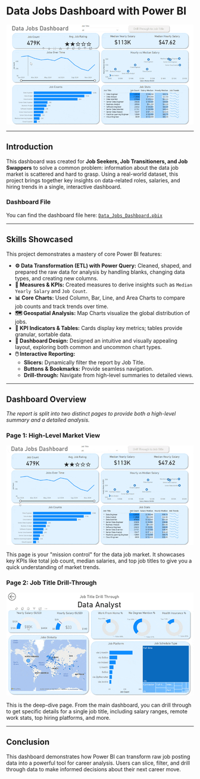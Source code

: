 # Data Jobs Dashboard with Power BI

<img src="IMAGE/Project1_Dashboard_Overview.gif" alt="Data Jobs Dashboard Overview GIF">

---

## Introduction

This dashboard was created for **Job Seekers, Job Transitioners, and Job Swappers** to solve a common problem: information about the data job market is scattered and hard to grasp. Using a real-world dataset, this project brings together key insights on data-related roles, salaries, and hiring trends in a single, interactive dashboard.

### Dashboard File
You can find the dashboard file here: [`Data_Jobs_Dashboard.pbix`](DATA_JOB_DASHBOARD.pbix)

---

## Skills Showcased

This project demonstrates a mastery of core Power BI features:

- **⚙️ Data Transformation (ETL) with Power Query:** Cleaned, shaped, and prepared the raw data for analysis by handling blanks, changing data types, and creating new columns.
- **🧮 Measures & KPIs:** Created measures to derive insights such as `Median Yearly Salary` and `Job Count`.
- **📊 Core Charts:** Used Column, Bar, Line, and Area Charts to compare job counts and track trends over time.
- **🗺️ Geospatial Analysis:** Map Charts visualize the global distribution of jobs.
- **🔢 KPI Indicators & Tables:** Cards display key metrics; tables provide granular, sortable data.
- **🎨 Dashboard Design:** Designed an intuitive and visually appealing layout, exploring both common and uncommon chart types.
- **🖱️ Interactive Reporting:**
    - **Slicers:** Dynamically filter the report by Job Title.
    - **Buttons & Bookmarks:** Provide seamless navigation.
    - **Drill-through:** Navigate from high-level summaries to detailed views.

---

## Dashboard Overview

*The report is split into two distinct pages to provide both a high-level summary and a detailed analysis.*

### Page 1: High-Level Market View

<img src="IMAGE/Project1_Dashboard_Page1.gif" alt="High-Level Market View GIF">

This page is your "mission control" for the data job market. It showcases key KPIs like total job count, median salaries, and top job titles to give you a quick understanding of market trends.

### Page 2: Job Title Drill-Through

<img src="IMAGE/Project1_Dashboard_Page2.gif" alt="Job Title Drill-Through GIF">

This is the deep-dive page. From the main dashboard, you can drill through to get specific details for a single job title, including salary ranges, remote work stats, top hiring platforms, and more.

---

## Conclusion

This dashboard demonstrates how Power BI can transform raw job posting data into a powerful tool for career analysis. Users can slice, filter, and drill through data to make informed decisions about their next career move.





